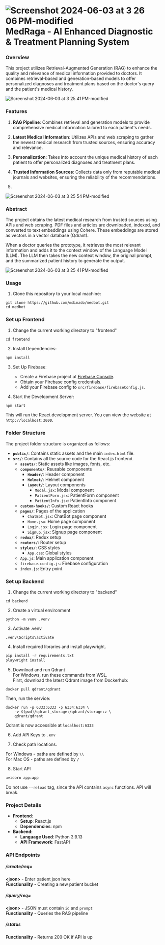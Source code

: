 ![Screenshot 2024-06-03 at 3 26 06 PM-modified](https://github.com/mdimado/MedRaga/assets/123477562/e9dad2fe-81f6-4388-9970-21c5c18f8654)MedRaga - AI Enhanced Diagnostic & Treatment Planning System
===================================================

### Overview

This project utilizes Retrieval-Augmented Generation (RAG) to enhance the quality and relevance of medical information provided to doctors. It combines retrieval-based and generation-based models to offer personalized diagnoses and treatment plans based on the doctor's query and the patient's medical history.

![Screenshot 2024-06-03 at 3 25 41 PM-modified](https://github.com/mdimado/MedRaga/assets/123477562/fcc8cab1-90ff-4330-8862-4209f69fce33)

### Features

1.  **RAG Pipeline**: Combines retrieval and generation models to provide comprehensive medical information tailored to each patient's needs.

2.  **Latest Medical Information**: Utilizes APIs and web scraping to gather the newest medical research from trusted sources, ensuring accuracy and relevance.

3.  **Personalization**: Takes into account the unique medical history of each patient to offer personalized diagnoses and treatment plans.

4.  **Trusted Information Sources**: Collects data only from reputable medical journals and websites, ensuring the reliability of the recommendations.
5.  
![Screenshot 2024-06-03 at 3 25 54 PM-modified](https://github.com/mdimado/MedRaga/assets/123477562/7e5d483c-79df-47c3-95aa-cb8a98fd045c)

### Abstract

The project obtains the latest medical research from trusted sources using APIs and web scraping. PDF files and articles are downloaded, indexed, and converted to text embeddings using Cohere. These embeddings are stored as vectors in a vector database (Qdrant).

When a doctor queries the prototype, it retrieves the most relevant information and adds it to the context window of the Language Model (LLM). The LLM then takes the new context window, the original prompt, and the summarized patient history to generate the output.

![Screenshot 2024-06-03 at 3 25 41 PM-modified](https://github.com/mdimado/MedRaga/assets/123477562/872f10ca-f1e9-4ad4-b3af-3ede3d48691a)


### Usage

1. Clone this repository to your local machine:

  ```
  git clone https://github.com/mdimado/medbot.git
  cd medbot
  ```



### Set up Frontend
  
1. Change the current working directory to "frontend"
  
  ```  
  cd frontend
  ```

2. Install Dependencies:
   
  ```bash
  npm install
  ```

3. Set Up Firebase:
   - Create a Firebase project at [Firebase Console](https://console.firebase.google.com/).
   - Obtain your Firebase config credentials.
   - Add your Firebase config to `src/firebase/firebaseConfig.js`.

4. Start the Development Server:
   
  ```bash
  npm start
  ```

   This will run the React development server. You can view the website at `http://localhost:3000`.

### Folder Structure

The project folder structure is organized as follows:

- **`public/`**: Contains static assets and the main `index.html` file.
- **`src/`**: Contains all the source code for the React.js frontend.
  - **`assets/`**: Static assets like images, fonts, etc.
  - **`components/`**: Reusable components
    - **`Header/`**: Header component
    - **`Helmet/`**: Helmet component
    - **`Layout/`**: Layout components
      - `Modal.jsx`: Modal component
      - `PatientForm.jsx`: PatientForm component
      - `PatientInfo.jsx`: PatientInfo component
  - **`custom-hooks/`**: Custom React hooks
  - **`pages/`**: Pages of the application
    - `ChatBot.jsx`: ChatBot page component
    - `Home.jsx`: Home page component
    - `Login.jsx`: Login page component
    - `Signup.jsx`: Signup page component
  - **`redux/`**: Redux setup
  - **`routers/`**: Router setup
  - **`styles/`**: CSS styles
    - `App.css`: Global styles
  - `App.js`: Main application component
  - `firebase.config.js`: Firebase configuration
  - `index.js`: Entry point


### Set up Backend
  
1. Change the current working directory to "backend"
  
  ```  
  cd backend
  ```  
  
2. Create a virtual environment  
  
  ```  
  python -m venv .venv  
  ```  
  
3. Activate .venv  
  
  ```  
  .venv\Scripts\activate  
  ```  
  
4. Install required libraries and install playwright.  
  
  ```python  
  pip install -r requirements.txt
  playwright install
  ```

5. Download and run Qdrant  
   For Windows, run these commands from WSL.  
First, download the latest Qdrant image from Dockerhub:   
  ```
  docker pull qdrant/qdrant
  ``` 
  Then, run the service:
  ```
  docker run -p 6333:6333 -p 6334:6334 \
      -v $(pwd)/qdrant_storage:/qdrant/storage:z \
      qdrant/qdrant
  ```
Qdrant is now accessible at `localhost:6333`  

6. Add API Keys to `.env`

7. Check path locations.

For Windows - paths are defined by `\\`  
For Mac OS - paths are defined by `/`  

8. Start API  
  
  ```python  
  uvicorn app:app 
  ```
Do not use `--reload` tag, since the API contains `async` functions. API will break.
  
### Project Details

-   **Frontend**:
    -   **Setup**: React.js
    -   **Dependencies**: npm
-   **Backend**:
    -   **Language Used**: Python 3.9.13
    -   **API Framework**: FastAPI
  
### API Endpoints  
  
##### /create/req=<json>  
  
**\<json\>** - Enter patient json here  
**Functionality** - Creating a new patient bucket  
  
##### /query/req=<json>
  
**\<json\>** - JSON must contain `id` and `prompt`  
**Functionality** - Queries the RAG pipeline   

##### /status
  
**Functionality** - Returns 200 OK if API is up  
  

    
